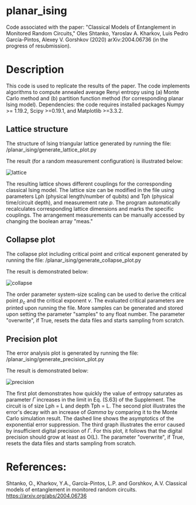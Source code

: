 # planar_ising
Code associated with the paper: "Classical Models of Entanglement in Monitored Random Circuits," Oles Shtanko, Yaroslav A. Kharkov, Luis Pedro García-Pintos, Alexey V. Gorshkov (2020) arXiv:2004.06736 (in the progress of resubmission).

# Description

This code is used to replicate the results of the paper. The code implements algorithms to compute annealed average Renyi entropy using (a) Monte Carlo method and (b) partition function method (for corresponding planar Ising model). Dependencies: the code requires installed packages Numpy >= 1.19.2, Scipy >=0.19.1, and Matplotlib >=3.3.2.

## Lattice structure

The structure of Ising triangular lattice generated by running the file: /planar_ising/generate_lattice_plot.py

The result (for a random measurement configuration) is illustrated below:

![lattice](https://user-images.githubusercontent.com/35434445/100168282-f5436300-2e8e-11eb-8a9e-394e57539748.png)

The resulting lattice shows different couplings for the corresponding classical Ising model. The lattice size can be modified in the file using parameters Lph (physical length/number of qubits) and Tph (physical time/circuit depth), and measurement rate $p$. The program automatically recalculates corresponding lattice dimensions and marks the specific couplings. The arrangement measurements can be manually accessed by changing the boolean array "meas."

## Collapse plot

The collapse plot including critical point and critical exponent generated by running the file: /planar_ising/generate_collapse_plot.py

The result is demonstrated below:

![collapse](https://user-images.githubusercontent.com/35434445/100168407-2fad0000-2e8f-11eb-9eaa-f7ba5dc3fb8e.png)

The order parameter system-size scaling can be used to derive the critical point $p_c$ and the critical exponent $\nu$. The evaluated critical parameters are printed upon running the file. More samples can be generated and stored upon setting the parameter "samples" to any float number. The parameter "overwrite", if True, resets the data files and starts sampling from scratch.

## Precision plot

The error analysis plot is generated by running the file: /planar_ising/generate_precision_plot.py

The result is demonstrated below:

![precision](https://user-images.githubusercontent.com/35434445/100168588-8c101f80-2e8f-11eb-8008-7b8c80f2cb4b.png)

The first plot demonstrates how quickly the value of entropy saturates as parameter $\Gamma$ increases in the limit in Eq. (S.63) of the Supplement. The circuit is of size Lph = L and depth Tph = L. The second plot illustrates the error's decay with an increase of $Gamma$ by comparing it to the Monte Carlo simulation result. The dashed line shows the asymptotics of the exponential error suppression. The third graph illustrates the error caused by insufficient digital precision of $\Gamma$. For this plot, it follows that the digital precision should grow at least as O(L). The parameter "overwrite", if True, resets the data files and starts sampling from scratch.

# References:

Shtanko, O., Kharkov, Y.A., García-Pintos, L.P. and Gorshkov, A.V. Classical models of entanglement in monitored random circuits. https://arxiv.org/abs/2004.06736

